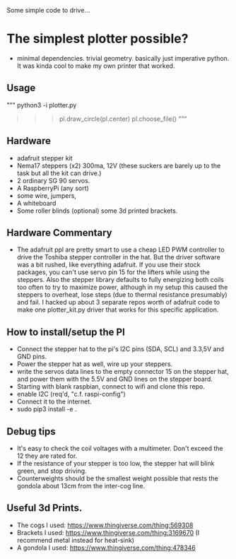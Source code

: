 
Some simple code to drive...
# The simplest plotter possible?
- minimal dependencies. trivial geometry. basically just imperative python. It was kinda cool to make my own printer that worked. 

## Usage
  """
  python3 -i plotter.py
  >>> pl.draw_circle(pl.center)
  >>> pl.choose_file()
  """

## Hardware
- adafruit stepper kit
- Nema17 steppers (x2) 300ma, 12V (these suckers are barely up to the task but all the kit can drive.) 
- 2 ordinary SG 90 servos. 
- A RaspberryPi (any sort)
- some wire, jumpers,
- A whiteboard
- Some roller blinds
(optional) some 3d printed brackets.

## Hardware Commentary
- The adafruit ppl are pretty smart to use a cheap LED PWM controller to drive the Toshiba stepper controller in the hat. But the driver software was a bit rushed, like everything adafruit. If you use their stock packages, you can't use servo pin 15 for the lifters while using the steppers. Also the stepper library defaults to fully energizing both coils too often to try to maximize power, although in my setup this caused the steppers to overheat, lose steps (due to thermal resistance presumably) and fail. I hacked up about 3 separate repos worth of adafruit code to make one plotter_kit.py driver that works for this specific application. 

## How to install/setup the PI

- Connect the stepper hat to the pi's I2C pins (SDA, SCL) and 3.3,5V and GND pins. 
- Power the stepper hat as well, wire up your steppers. 
- write the servos data lines to the empty connector 15 on the stepper hat, and power them with the 5.5V and GND lines on the stepper board. 
- Starting with blank raspbian, connect to wifi and clone this repo. 
- enable I2C (req'd, "c.f. raspi-config")
- Connect it to the internet.
- sudo pip3 install -e . 

## Debug tips
- It's easy to check the coil voltages with a multimeter. Don't exceed the 12 they are rated for. 
- If the resistance of your stepper is too low, the stepper hat will blink green, and stop driving. 
- Counterweights should be the smallest weight possible that rests the gondola about 13cm from the inter-cog line. 

## Useful 3d Prints. 
- The cogs I used: https://www.thingiverse.com/thing:569308
- Brackets I used: https://www.thingiverse.com/thing:3169670 (I recommend metal instead for heat-sink) 
- A gondola I used: https://www.thingiverse.com/thing:478346
